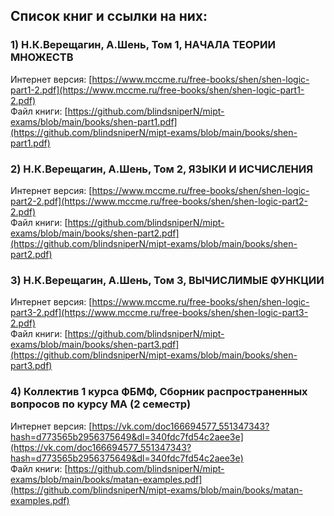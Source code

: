 ## Список книг и ссылки на них:

### 1) Н.К.Верещагин, А.Шень, Том 1, НАЧАЛА ТЕОРИИ МНОЖЕСТВ
Интернет версия: [https://www.mccme.ru/free-books/shen/shen-logic-part1-2.pdf](https://www.mccme.ru/free-books/shen/shen-logic-part1-2.pdf)   
Файл книги: [https://github.com/blindsniperN/mipt-exams/blob/main/books/shen-part1.pdf](https://github.com/blindsniperN/mipt-exams/blob/main/books/shen-part1.pdf)

### 2) Н.К.Верещагин, А.Шень, Том 2, ЯЗЫКИ И ИСЧИСЛЕНИЯ
Интернет версия: [https://www.mccme.ru/free-books/shen/shen-logic-part2-2.pdf](https://www.mccme.ru/free-books/shen/shen-logic-part2-2.pdf)   
Файл книги: [https://github.com/blindsniperN/mipt-exams/blob/main/books/shen-part2.pdf](https://github.com/blindsniperN/mipt-exams/blob/main/books/shen-part2.pdf)

### 3) Н.К.Верещагин, А.Шень, Том 3, ВЫЧИСЛИМЫЕ ФУНКЦИИ
Интернет версия: [https://www.mccme.ru/free-books/shen/shen-logic-part3-2.pdf](https://www.mccme.ru/free-books/shen/shen-logic-part3-2.pdf)  
Файл книги: [https://github.com/blindsniperN/mipt-exams/blob/main/books/shen-part3.pdf](https://github.com/blindsniperN/mipt-exams/blob/main/books/shen-part3.pdf)

### 4) Коллектив 1 курса ФБМФ, Сборник распространенных вопросов по курсу МА (2 семестр)
Интернет версия: [https://vk.com/doc166694577_551347343?hash=d773565b2956375649&dl=340fdc7fd54c2aee3e](https://vk.com/doc166694577_551347343?hash=d773565b2956375649&dl=340fdc7fd54c2aee3e)  
Файл книги: [https://github.com/blindsniperN/mipt-exams/blob/main/books/matan-examples.pdf](https://github.com/blindsniperN/mipt-exams/blob/main/books/matan-examples.pdf)
